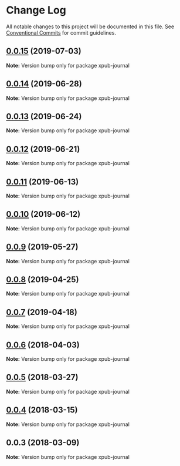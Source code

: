 # Change Log

All notable changes to this project will be documented in this file.
See [Conventional Commits](https://conventionalcommits.org) for commit guidelines.

## [0.0.15](https://gitlab.coko.foundation/pubsweet/pubsweet/compare/xpub-journal@0.0.14...xpub-journal@0.0.15) (2019-07-03)

**Note:** Version bump only for package xpub-journal





## [0.0.14](https://gitlab.coko.foundation/pubsweet/pubsweet/compare/xpub-journal@0.0.13...xpub-journal@0.0.14) (2019-06-28)

**Note:** Version bump only for package xpub-journal





## [0.0.13](https://gitlab.coko.foundation/pubsweet/pubsweet/compare/xpub-journal@0.0.12...xpub-journal@0.0.13) (2019-06-24)

**Note:** Version bump only for package xpub-journal





## [0.0.12](https://gitlab.coko.foundation/pubsweet/pubsweet/compare/xpub-journal@0.0.11...xpub-journal@0.0.12) (2019-06-21)

**Note:** Version bump only for package xpub-journal





## [0.0.11](https://gitlab.coko.foundation/pubsweet/pubsweet/compare/xpub-journal@0.0.10...xpub-journal@0.0.11) (2019-06-13)

**Note:** Version bump only for package xpub-journal





## [0.0.10](https://gitlab.coko.foundation/pubsweet/pubsweet/compare/xpub-journal@0.0.9...xpub-journal@0.0.10) (2019-06-12)

**Note:** Version bump only for package xpub-journal





## [0.0.9](https://gitlab.coko.foundation/pubsweet/pubsweet/compare/xpub-journal@0.0.8...xpub-journal@0.0.9) (2019-05-27)

**Note:** Version bump only for package xpub-journal





## [0.0.8](https://gitlab.coko.foundation/pubsweet/pubsweet/compare/xpub-journal@0.0.7...xpub-journal@0.0.8) (2019-04-25)

**Note:** Version bump only for package xpub-journal





## [0.0.7](https://gitlab.coko.foundation/pubsweet/pubsweet/compare/xpub-journal@0.0.6...xpub-journal@0.0.7) (2019-04-18)

**Note:** Version bump only for package xpub-journal





<a name="0.0.6"></a>
## [0.0.6](https://gitlab.coko.foundation/pubsweet/pubsweet/compare/xpub-journal@0.0.5...xpub-journal@0.0.6) (2018-04-03)




**Note:** Version bump only for package xpub-journal

<a name="0.0.5"></a>
## [0.0.5](https://gitlab.coko.foundation/pubsweet/pubsweet/compare/xpub-journal@0.0.4...xpub-journal@0.0.5) (2018-03-27)




**Note:** Version bump only for package xpub-journal

<a name="0.0.4"></a>
## [0.0.4](https://gitlab.coko.foundation/pubsweet/pubsweet/compare/xpub-journal@0.0.3...xpub-journal@0.0.4) (2018-03-15)




**Note:** Version bump only for package xpub-journal

<a name="0.0.3"></a>

## 0.0.3 (2018-03-09)

**Note:** Version bump only for package xpub-journal
